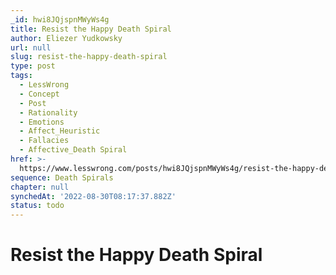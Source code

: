 ```yaml
---
_id: hwi8JQjspnMWyWs4g
title: Resist the Happy Death Spiral
author: Eliezer Yudkowsky
url: null
slug: resist-the-happy-death-spiral
type: post
tags:
  - LessWrong
  - Concept
  - Post
  - Rationality
  - Emotions
  - Affect_Heuristic
  - Fallacies
  - Affective_Death Spiral
href: >-
  https://www.lesswrong.com/posts/hwi8JQjspnMWyWs4g/resist-the-happy-death-spiral
sequence: Death Spirals
chapter: null
synchedAt: '2022-08-30T08:17:37.882Z'
status: todo
---
```


# Resist the Happy Death Spiral
